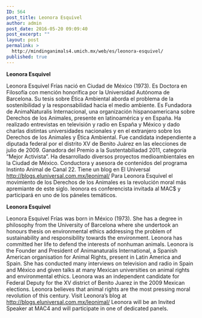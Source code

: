 ```yaml
---
ID: 564
post_title: Leonora Esquivel
author: admin
post_date: 2016-05-20 09:09:40
post_excerpt: ""
layout: post
permalink: >
  http://mindinganimals4.umich.mx/web/es/leonora-esquivel/
published: true
---
```

<b>Leonora Esquivel</b>

<span style="font-weight: 400;">Leonora Esquivel Frías nació en Ciudad de México (1973). Es Doctora en Filosofía con mención honorífica por la Universidad Autónoma de Barcelona. Su tesis sobre Ética Ambiental aborda el problema de la sostenibilidad y la responsabilidad hacia el medio ambiente. Es Fundadora de AnimaNaturalis Internacional, una organización hispanoamericana sobre Derechos de los Animales, presente en latinoamérica y en España. Ha realizado entrevistas en televisión y radio en España y México y dado charlas distintas universidades nacionales y en el extranjero sobre los Derechos de los Animales y Ética Ambiental. Fue candidata independiente a diputada federal por el distrito XV de Benito Juárez en las elecciones de julio de 2009. Ganadora del Premio a la Sustentabiliadad 2011, categoría “Mejor Activista”. Ha desarrollado diversos proyectos medioambientales en la Ciudad de México. Conductora y asesora de contenidos del programa Instinto Animal de Canal 22. Tiene un blog en El Universal </span><a href="http://blogs.eluniversal.com.mx/leonimal/"><span style="font-weight: 400;">http://blogs.eluniversal.com.mx/leonimal/</span></a><span style="font-weight: 400;"> Para Leonora Esquivel el movimiento de los Derechos de los Animales es la revolución moral más apremiante de este siglo. leonora es conferencista invitada al MAC$ y participará en uno de los páneles temáticos. </span>

<b>Leonora Esquivel</b>

<span style="font-weight: 400;">Leonora Esquivel Frías was born in México (1973). She has a degree in philosophy from the University of Barcelona where she undertook an honours thesis on environmental ethics addressing the problem of sustainability and responsibility towards the environment. Leonora has committed her life to defend the interests of nonhuman animals. Leonora is the Founder and President of Animanaturalis International, a Spanish American organisation for Animal Rights, present in Latin America and Spain. She has conducted many interviews on television and radio in Spain and México and given talks at many Mexican universities on animal rights and environmental ethics. Leonora was an independent candidate for Federal Deputy for the XV district of Benito Juarez in the 2009 Mexican elections. Leonora believes that animal rights are the most pressing moral revolution of this century. Visit Leonora’s blog at http://blogs.eluniversal.com.mx/leonimal/ Leonora will be an Invited Speaker at MAC4 and will participate in one of dedicated panels.</span>

&nbsp;